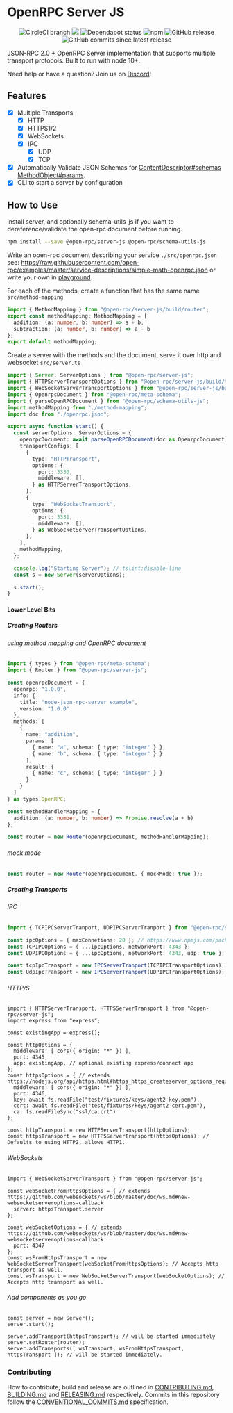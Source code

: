 # OpenRPC Server JS

<center>
  <span>
    <img alt="CircleCI branch" src="https://img.shields.io/circleci/project/github/open-rpc/server-js/master.svg">
    <img src="https://codecov.io/gh/open-rpc/server-js/branch/master/graph/badge.svg" />
    <img alt="Dependabot status" src="https://api.dependabot.com/badges/status?host=github&repo=open-rpc/server-js" />
    <img alt="npm" src="https://img.shields.io/npm/dt/@open-rpc/server-js.svg" />
    <img alt="GitHub release" src="https://img.shields.io/github/release/open-rpc/server-js.svg" />
    <img alt="GitHub commits since latest release" src="https://img.shields.io/github/commits-since/open-rpc/server-js/latest.svg" />
  </span>
</center>

JSON-RPC 2.0 + OpenRPC Server implementation that supports multiple transport protocols. Built to run with node 10+.

Need help or have a question? Join us on [Discord](https://discord.gg/gREUKuF)!

## Features

 - [x] Multiple Transports
   - [x] HTTP
   - [x] HTTPS1/2
   - [x] WebSockets
   - [x] IPC
     - [x] UDP
     - [x] TCP
 - [x] Automatically Validate JSON Schemas for [ContentDescriptor#schemas](https://spec.open-rpc.org/#content-descriptor-schema) [MethodObject#params](https://spec.open-rpc.org/#method-result).
 - [x] CLI to start a server by configuration

## How to Use

install server, and optionally schema-utils-js if you want to dereference/validate the open-rpc document before running.
```bash
npm install --save @open-rpc/server-js @open-rpc/schema-utils-js
```

Write an open-rpc document describing your service
`./src/openrpc.json`
see: https://raw.githubusercontent.com/open-rpc/examples/master/service-descriptions/simple-math-openrpc.json
or write your own in [playground](https://playground.open-rpc.org/).


For each of the methods, create a function that has the same name
`src/method-mapping`
```typescript
import { MethodMapping } from "@open-rpc/server-js/build/router";
export const methodMapping: MethodMapping = {
  addition: (a: number, b: number) => a + b,
  subtraction: (a: number, b: number) => a - b
};
export default methodMapping;
```

Create a server with the methods and the document, serve it over http and websocket
`src/server.ts`
```typescript
import { Server, ServerOptions } from "@open-rpc/server-js";
import { HTTPServerTransportOptions } from "@open-rpc/server-js/build/transports/http";
import { WebSocketServerTransportOptions } from "@open-rpc/server-js/build/transports/websocket";
import { OpenrpcDocument } from "@open-rpc/meta-schema";
import { parseOpenRPCDocument } from "@open-rpc/schema-utils-js";
import methodMapping from "./method-mapping";
import doc from "./openrpc.json";

export async function start() {
  const serverOptions: ServerOptions = {
    openrpcDocument: await parseOpenRPCDocument(doc as OpenrpcDocument),
    transportConfigs: [
      {
        type: "HTTPTransport",
        options: {
          port: 3330,
          middleware: [],
        } as HTTPServerTransportOptions,
      },
      {
        type: "WebSocketTransport",
        options: {
          port: 3331,
          middleware: [],
        } as WebSocketServerTransportOptions,
      },
    ],
    methodMapping,
  };

  console.log("Starting Server"); // tslint:disable-line
  const s = new Server(serverOptions);

  s.start();
}
```

#### Lower Level Bits

##### Creating Routers

###### using method mapping and OpenRPC document

```typescript
import { types } from "@open-rpc/meta-schema";
import { Router } from "@open-rpc/server-js";

const openrpcDocument = {
  openrpc: "1.0.0",
  info: {
    title: "node-json-rpc-server example",
    version: "1.0.0"
  },
  methods: [
    {
      name: "addition",
      params: [
        { name: "a", schema: { type: "integer" } },
        { name: "b", schema: { type: "integer" } }
      ],
      result: {
        { name: "c", schema: { type: "integer" } }
      }
    }
  ]
} as types.OpenRPC;

const methodHandlerMapping = {
  addition: (a: number, b: number) => Promise.resolve(a + b)
};

const router = new Router(openrpcDocument, methodHandlerMapping);
```

###### mock mode

```typescript
const router = new Router(openrpcDocument, { mockMode: true });
```

##### Creating Transports

###### IPC

```typescript
import { TCPIPCServerTranport, UDPIPCServerTranport } from "@open-rpc/server-js";

const ipcOptions = { maxConnetions: 20 }; // https://www.npmjs.com/package/node-ipc#ipc-config
const TCPIPCOptions = { ...ipcOptions, networkPort: 4343 };
const UDPIPCOptions = { ...ipcOptions, networkPort: 4343, udp: true };

const tcpIpcTransport = new IPCServerTranport(TCPIPCTransportOptions);
const UdpIpcTransport = new IPCServerTranport(UDPIPCTransportOptions);
```

###### HTTP/S

```
import { HTTPServerTransport, HTTPSServerTransport } from "@open-rpc/server-js";
import express from "express";

const existingApp = express();

const httpOptions = {
  middleware: [ cors({ origin: "*" }) ],
  port: 4345,
  app: existingApp, // optional existing express/connect app
};
const httpsOptions = { // extends https://nodejs.org/api/https.html#https_https_createserver_options_requestlistener
  middleware: [ cors({ origin: "*" }) ],
  port: 4346,
  key: await fs.readFile("test/fixtures/keys/agent2-key.pem"),
  cert: await fs.readFile("test/fixtures/keys/agent2-cert.pem"),
  ca: fs.readFileSync("ssl/ca.crt")
};

const httpTransport = new HTTPServerTransport(httpOptions);
const httpsTransport = new HTTPSServerTransport(httpsOptions); // Defaults to using HTTP2, allows HTTP1.
```

###### WebSockets

```
import { WebSocketServerTransport } from "@open-rpc/server-js";

const webSocketFromHttpsOptions = { // extends https://github.com/websockets/ws/blob/master/doc/ws.md#new-websocketserveroptions-callback
  server: httpsTransport.server
};

const webSocketOptions = { // extends https://github.com/websockets/ws/blob/master/doc/ws.md#new-websocketserveroptions-callback
  port: 4347
};
const wsFromHttpsTransport = new WebSocketServerTransport(webSocketFromHttpsOptions); // Accepts http transport as well.
const wsTransport = new WebSocketServerTransport(webSocketOptions); // Accepts http transport as well.
```

###### Add components as you go
```
const server = new Server();
server.start();

server.addTransport(httpsTransport); // will be started immediately
server.setRouter(router);
server.addTransports([ wsTransport, wsFromHttpsTransport, httpsTransport ]); // will be started immediately.
```

### Contributing

How to contribute, build and release are outlined in [CONTRIBUTING.md](CONTRIBUTING.md), [BUILDING.md](BUILDING.md) and [RELEASING.md](RELEASING.md) respectively. Commits in this repository follow the [CONVENTIONAL_COMMITS.md](CONVENTIONAL_COMMITS.md) specification.
